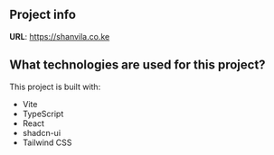 ## Project info

**URL**: https://shanvila.co.ke

## What technologies are used for this project?

This project is built with:

- Vite
- TypeScript
- React
- shadcn-ui
- Tailwind CSS
